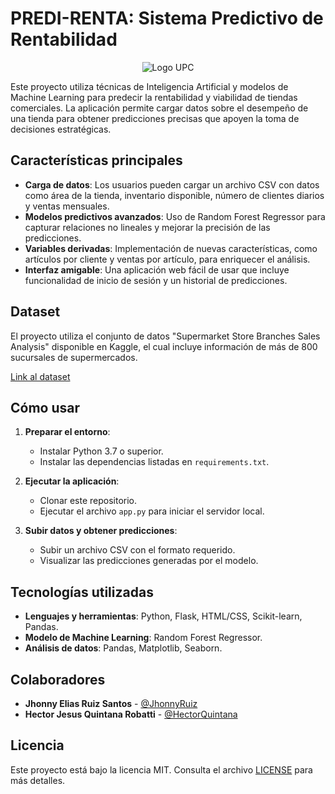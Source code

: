 # PREDI-RENTA: Sistema Predictivo de Rentabilidad

<p align="center">
  <img src="https://upload.wikimedia.org/wikipedia/commons/f/fc/UPC_logo_transparente.png" alt="Logo UPC" />
</p>



Este proyecto utiliza técnicas de Inteligencia Artificial y modelos de Machine Learning para predecir la rentabilidad y viabilidad de tiendas comerciales. La aplicación permite cargar datos sobre el desempeño de una tienda para obtener predicciones precisas que apoyen la toma de decisiones estratégicas.

## Características principales

- **Carga de datos**: Los usuarios pueden cargar un archivo CSV con datos como área de la tienda, inventario disponible, número de clientes diarios y ventas mensuales.
- **Modelos predictivos avanzados**: Uso de Random Forest Regressor para capturar relaciones no lineales y mejorar la precisión de las predicciones.
- **Variables derivadas**: Implementación de nuevas características, como artículos por cliente y ventas por artículo, para enriquecer el análisis.
- **Interfaz amigable**: Una aplicación web fácil de usar que incluye funcionalidad de inicio de sesión y un historial de predicciones.

## Dataset

El proyecto utiliza el conjunto de datos "Supermarket Store Branches Sales Analysis" disponible en Kaggle, el cual incluye información de más de 800 sucursales de supermercados.

[Link al dataset]([https://www.kaggle.com/datasets/surajjha101/stores-area-and-sales-data](https://www.kaggle.com/datasets/surajjha101/stores-area-and-sales-data))

## Cómo usar

1. **Preparar el entorno**:
   - Instalar Python 3.7 o superior.
   - Instalar las dependencias listadas en `requirements.txt`.

2. **Ejecutar la aplicación**:
   - Clonar este repositorio.
   - Ejecutar el archivo `app.py` para iniciar el servidor local.

3. **Subir datos y obtener predicciones**:
   - Subir un archivo CSV con el formato requerido.
   - Visualizar las predicciones generadas por el modelo.

## Tecnologías utilizadas

- **Lenguajes y herramientas**: Python, Flask, HTML/CSS, Scikit-learn, Pandas.
- **Modelo de Machine Learning**: Random Forest Regressor.
- **Análisis de datos**: Pandas, Matplotlib, Seaborn.

## Colaboradores

- **Jhonny Elias Ruiz Santos** - [@JhonnyRuiz](https://github.com/jhonnyE20)
- **Hector Jesus Quintana Robatti** - [@HectorQuintana](https://github.com/HectorQR)

## Licencia

Este proyecto está bajo la licencia MIT. Consulta el archivo [LICENSE](LICENSE.txt) para más detalles.
